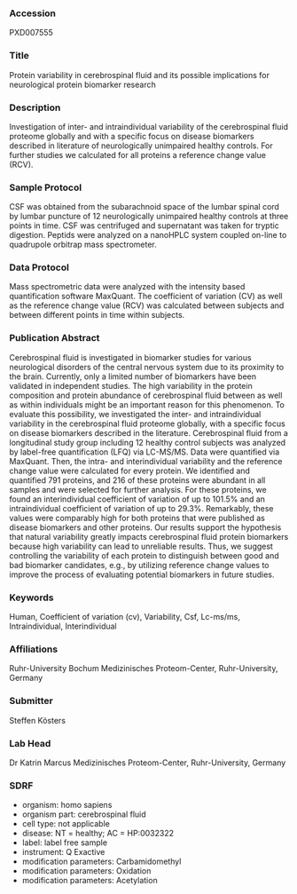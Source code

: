 ### Accession
PXD007555

### Title
Protein variability in cerebrospinal fluid and its possible implications for neurological protein biomarker research

### Description
Investigation of inter- and intraindividual variability of the cerebrospinal fluid proteome globally and with a specific focus on disease biomarkers described in literature of neurologically unimpaired healthy controls. For further studies we calculated for all proteins a reference change value (RCV).

### Sample Protocol
CSF was obtained from the subarachnoid space of the lumbar spinal cord by lumbar puncture of 12 neurologically unimpaired healthy controls at three points in time. CSF was centrifuged and supernatant was taken for tryptic digestion. Peptids were analyzed on a nanoHPLC system coupled on-line to quadrupole orbitrap mass spectrometer.

### Data Protocol
Mass spectrometric data were analyzed with the intensity based quantification software MaxQuant. The coefficient of variation (CV) as well as the reference change value (RCV) was calculated between subjects and between different points in time within subjects.

### Publication Abstract
Cerebrospinal fluid is investigated in biomarker studies for various neurological disorders of the central nervous system due to its proximity to the brain. Currently, only a limited number of biomarkers have been validated in independent studies. The high variability in the protein composition and protein abundance of cerebrospinal fluid between as well as within individuals might be an important reason for this phenomenon. To evaluate this possibility, we investigated the inter- and intraindividual variability in the cerebrospinal fluid proteome globally, with a specific focus on disease biomarkers described in the literature. Cerebrospinal fluid from a longitudinal study group including 12 healthy control subjects was analyzed by label-free quantification (LFQ) via LC-MS/MS. Data were quantified via MaxQuant. Then, the intra- and interindividual variability and the reference change value were calculated for every protein. We identified and quantified 791 proteins, and 216 of these proteins were abundant in all samples and were selected for further analysis. For these proteins, we found an interindividual coefficient of variation of up to 101.5% and an intraindividual coefficient of variation of up to 29.3%. Remarkably, these values were comparably high for both proteins that were published as disease biomarkers and other proteins. Our results support the hypothesis that natural variability greatly impacts cerebrospinal fluid protein biomarkers because high variability can lead to unreliable results. Thus, we suggest controlling the variability of each protein to distinguish between good and bad biomarker candidates, e.g., by utilizing reference change values to improve the process of evaluating potential biomarkers in future studies.

### Keywords
Human, Coefficient of variation (cv), Variability, Csf, Lc-ms/ms, Intraindividual, Interindividual

### Affiliations
Ruhr-University Bochum
Medizinisches Proteom-Center, Ruhr-University, Germany

### Submitter
Steffen Kösters

### Lab Head
Dr Katrin Marcus
Medizinisches Proteom-Center, Ruhr-University, Germany


### SDRF
- organism: homo sapiens
- organism part: cerebrospinal fluid
- cell type: not applicable
- disease: NT = healthy; AC = HP:0032322
- label: label free sample
- instrument: Q Exactive
- modification parameters: Carbamidomethyl
- modification parameters: Oxidation
- modification parameters: Acetylation


